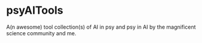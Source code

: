 # psyAITools
A(n awesome) tool collection(s) of AI in psy and psy in AI by the magnificent science community and me.
